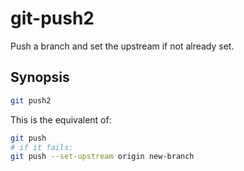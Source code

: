 git-push2
=========

Push a branch and set the upstream if not already set.

Synopsis
--------

```bash
git push2
```

This is the equivalent of:

```bash
git push
# if it fails:
git push --set-upstream origin new-branch
```
